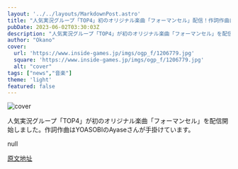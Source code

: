 ```yaml
---
layout: '../../layouts/MarkdownPost.astro'
title: "人気実況グループ「TOP4」初のオリジナル楽曲「フォーマンセル」配信！作詞作曲はYOASOBI・Ayase"
pubDate: 2023-06-02T03:30:03Z
description: "人気実況グループ「TOP4」が初のオリジナル楽曲「フォーマンセル」を配信開始しました。作詞作曲はYOASOBIのAyaseさんが手掛けています。"
author: "Okano"
cover:
  url: 'https://www.inside-games.jp/imgs/ogp_f/1206779.jpg'
  square: 'https://www.inside-games.jp/imgs/ogp_f/1206779.jpg'
  alt: "cover"
tags: ["news","音楽"]
theme: 'light'
featured: false
---
```


![cover](https://www.inside-games.jp/imgs/ogp_f/1206779.jpg)

人気実況グループ「TOP4」が初のオリジナル楽曲「フォーマンセル」を配信開始しました。作詞作曲はYOASOBIのAyaseさんが手掛けています。

null

[原文地址](https://www.inside-games.jp/article/2023/06/02/146332.html)
